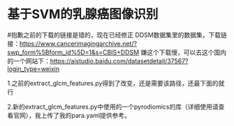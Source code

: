 # 基于SVM的乳腺癌图像识别

#抱歉之前的下载的链接是错的，现在已经修正
DDSM数据集里的数据集，下载链接：https://www.cancerimagingarchive.net/?swp_form%5Bform_id%5D=1&s=CBIS+DDSM
嫌这个下载慢，可以去这个国内的一个网站下：https://aistudio.baidu.com/datasetdetail/37567?login_type=weixin

1.之前的extract_glcm_features.py得到了改变，还是需要该路径，还最下面的就行


2.新的extract_glcm_features.py中使用的一个pyrodiomics的库（详细使用请查看官网），我上传了我的para.yaml提供参考。

